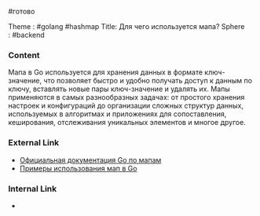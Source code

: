 #готово 

Theme : #golang  #hashmap 
Title: Для чего используется мапа?
Sphere : #backend

### Content

Мапа в Go используется для хранения данных в формате ключ-значение, что позволяет быстро и удобно получать доступ к данным по ключу, вставлять новые пары ключ-значение и удалять их. Мапы применяются в самых разнообразных задачах: от простого хранения настроек и конфигураций до организации сложных структур данных, используемых в алгоритмах и приложениях для сопоставления, кеширования, отслеживания уникальных элементов и многое другое.

### External Link

- [Официальная документация Go по мапам](https://golang.org/doc/effective_go#maps)
- [Примеры использования мап в Go](https://gobyexample.com/maps)
### Internal Link

- 